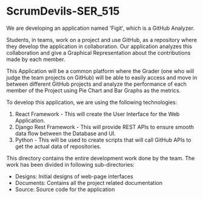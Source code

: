 # ScrumDevils-SER_515

We are developing an application named 'Figit', which is a GitHub Analyzer. 

Students, in teams, work on a project and use GitHub, as a repository where they develop the application in collaboration. Our application analyzes this collaboration and give a Graphical Representation about the contributions made by each member.

This Application will be a common platform where the Grader (one who will judge the team projects on GitHub) will be able to easily access and move in between different GitHub projects and analyze the performance of each member of the Project using Pie Chart and Bar Graphs as the metrics.

To develop this application, we are using the following technologies:
1. React Framework - This will create the User Interface for the Web Application.
2. Django Rest Framework - This will provide REST APIs to ensure smooth data flow between the Database and UI.
3. Python - This will be used to create scripts that will call GitHub APIs to get the actual data of repositories.

This directory contains the entire development work done by the team. The work has been divided in following sub-directories:

- Designs: Initial designs of web-page interfaces
- Documents: Contains all the project related documentation
- Source: Source code for the application